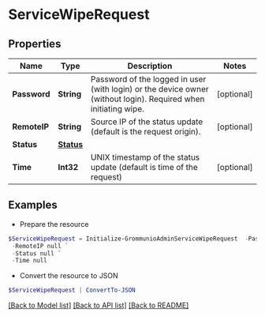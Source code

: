 # ServiceWipeRequest
## Properties

Name | Type | Description | Notes
------------ | ------------- | ------------- | -------------
**Password** | **String** | Password of the logged in user (with login) or the device owner (without login). Required when initiating wipe. | [optional] 
**RemoteIP** | **String** | Source IP of the status update (default is the request origin). | [optional] 
**Status** | [**Status**](Status.md) |  | 
**Time** | **Int32** | UNIX timestamp of the status update (default is time of the request) | [optional] 

## Examples

- Prepare the resource
```powershell
$ServiceWipeRequest = Initialize-GrommunioAdminServiceWipeRequest  -Password null `
 -RemoteIP null `
 -Status null `
 -Time null
```

- Convert the resource to JSON
```powershell
$ServiceWipeRequest | ConvertTo-JSON
```

[[Back to Model list]](../README.md#documentation-for-models) [[Back to API list]](../README.md#documentation-for-api-endpoints) [[Back to README]](../README.md)

